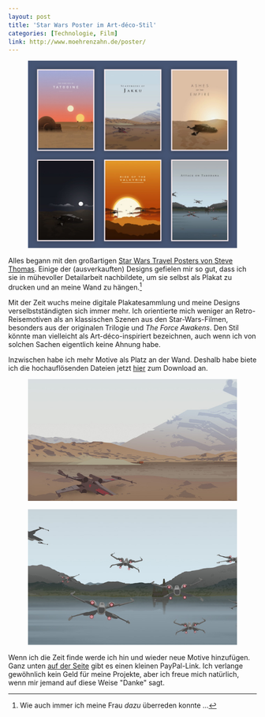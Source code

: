 ```yaml
---
layout: post
title: 'Star Wars Poster im Art-déco-Stil'
categories: [Technologie, Film]
link: http://www.moehrenzahn.de/poster/
---
```


<figure><a href="/poster/"><img src='/poster/images/preview.jpg' /></a></figure>

Alles begann mit den großartigen [Star Wars Travel Posters von Steve Thomas](http://www.stevethomasart.com/#!large-grid/c1ru6). Einige der (ausverkauften) Designs gefielen mir so gut, dass ich sie in mühevoller Detailarbeit nachbildete, um sie selbst als Plakat zu drucken und an meine Wand zu hängen.[^1]

[^1]: Wie auch immer ich meine Frau *dazu* überreden konnte …

Mit der Zeit wuchs meine digitale Plakatesammlung und meine Designs verselbstständigten sich immer mehr. Ich orientierte mich weniger an Retro-Reisemotiven als an klassischen Szenen aus den Star-Wars-Filmen, besonders aus der originalen Trilogie und *The Force Awakens*. Den Stil könnte man vielleicht als Art-déco-inspiriert bezeichnen, auch wenn ich von solchen Sachen eigentlich keine Ahnung habe.

Inzwischen habe ich mehr Motive als Platz an der Wand. Deshalb habe biete ich die hochauflösenden Dateien jetzt [hier](/poster/) zum Download an. 

<figure><a href="/poster/"><img src='/images/SW-Jakku-Star-Destroyer.jpg' /></a></figure>

<figure><a href="/poster/"><img src='/images/SW-Takodana.jpg' /></a></figure>

Wenn ich die Zeit finde werde ich hin und wieder neue Motive hinzufügen. Ganz unten [auf der Seite](/poster/) gibt es einen kleinen PayPal-Link. Ich verlange gewöhnlich kein Geld für meine Projekte, aber ich freue mich natürlich, wenn mir jemand auf diese Weise "Danke" sagt.